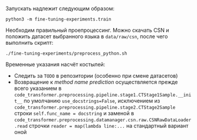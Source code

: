 Запускать надлежит следующим образом:

`python3 -m fine-tuning-experiments.train`

Необходим правильный проепроцессинг. Можно скачать CSN и положить датасет выбранного языка в `data/raw/csn`, после чего выполнить скрипт:

`./fine-tuning-experiments/preprocess_python.sh`

Временные указания насчёт костылей:
* Следить за `TODO` в репозитории (особенно при смене датасетов)
* Возвращение к _method name prediction_ осуществляется прежде всего указанием в `code_transformer.preprocessing.pipeline.stage1.CTStage1Sample.__init__` по умолчанию `use_docstrings=False`, исключением из `code_transformer.preprocessing.pipeline.stage2.CTStage2Sample` строки `self.func_name = docstring` и заменой в `code_transformer.preprocessing.datamanager.csn.raw.CSNRawDataLoader.read` строчки `reader = map(lambda line:...` на стандартный вариант оной